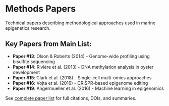 # Methods Papers

Technical papers describing methodological approaches used in marine epigenetics research.

## Key Papers from Main List:
- **Paper #13**: Olson & Roberts (2014) - Genome-wide profiling using bisulfite sequencing
- **Paper #14**: Rivière et al. (2013) - DNA methylation analysis in oyster development
- **Paper #15**: Clark et al. (2018) - Single-cell multi-omics approaches
- **Paper #16**: Vojta et al. (2016) - CRISPR-based epigenome editing
- **Paper #19**: Angermueller et al. (2016) - Machine learning in epigenomics

See [complete paper list](../paper-list.md) for full citations, DOIs, and summaries.
